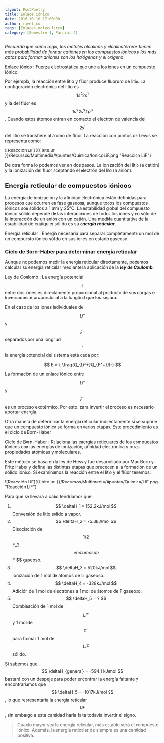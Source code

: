 ```yaml
---
layout: PostPoetry
title: Enlace iónico
date: 2016-10-10 17:00:00
author: rivel_co
tags: [Enlaces moleculares]
category: [Semestre-1, Parcial-2]
---
```


*Recuerda que como regla, los metales alcalinos y alcalinotérreos tienen más probabilidad de formar cationes en los compuestos iónicos y los más aptos para formar aniones son los halógenos y el oxígeno*.

Enlace iónico
 : Fuerza electrostática que une a los iones en un compuesto iónico.

Por ejemplo, la reacción entre litio y flúor produce fluoruro de litio. La configuración electrónica del litio es $$ 1s^2 2s^1 $$ y la del flúor es $$ 1s^2 2s^2 2p^6 $$. Cuando estos átomos entran en contacto el electrón de valencia del $$ 2s^1 $$ del litio se transfiere al átomo de flúor. La reacción con puntos de Lewis se representa como:

![Reacción LiF]({{ site.url }}/Recursos/Multimedia/Apuntes/Quimica/IonicoLiF.png "Reacción LiF")

De otra forma lo podemos ver en dos pasos. La ionización del litio (a catión) y la ionización del flúor aceptando el electrón del lito (a anión).

## Energía reticular de compuestos iónicos

La energía de ionización y la afinidad electrónica están definidas para procesos que ocurren en fase gaseosa, aunque todos los compuestos iónicos son sólidos a 1 atm y 25°C. La estabilidad global del compuesto iónico sólido depende de las interacciones de todos los iones y no sólo de la interacción de un anión con un catión. Una medida cuantitativa de la estabilidad de cualquier sólido es su ***energía reticular***.

Energía reticular
 : Energía necesaria para separar completamente un mol de un compuesto iónico sólido en sus iones en estado gaseoso.

### Ciclo de Born-Haber para determinar energía reticular

Aunque no podemos medir la energía reticular directamente, podemos calcular su energía reticular mediante la aplicación de la ***ley de Coulomb***. 

Ley de Coulomb
 : La energía potencial $$ e $$ entre dos iones es directamente proporcional al producto de sus cargas e inversamente proporcional a la longitud que los separa.

En el caso de los iones individuales de $$ Li^+ $$ y $$ F^- $$ separados por una longitud $$r$$ la energía potencial del sistema está dada por:

$$
E = k \fraq{Q_{Li^+}Q_{F^+}}{r}
$$

La formación de un enlace iónico entre $$ Li^+ $$ y $$ F^- $$ es un proceso exotérmico. Por esto, para invertir el proceso es necesario aportar energía.

Otra manera de determinar la energía reticular indirectamente si se supone que un compuesto iónico se forma en varios etapas. Este procedimiento es el ciclo de Born-Haber

Ciclo de Born-Haber
 : Relaciona las energías reticulares de los compuestos iónicos con las energías de ionización, afinidad electrónica y otras propiedades atómicas y moleculares.

Este método se basa en la ley de Hess y fue desarrollado por Max Born y Fritz Haber y define las distintas etapas que preceden a la formación de un sólido iónico. Si examinamos la reacción entre el litio y el flúor tenemos:

![Reacción LiF]({{ site.url }}/Recursos/Multimedia/Apuntes/Quimica/LiF.png "Reacción LiF")

Para que se llevara a cabo tendríamos que:

1. $$ \deltaH_1 = 152.2kJ/mol $$ Conversión de litio sólido a vapor.
2. $$ \deltaH_2 = 75.3kJ/mol $$ Disociación de $$ 1/2 %% mol de $$ F_2 $$ en átomos de $$ F $$ gaseoso.
3. $$ \deltaH_3 = 520kJ/mol $$ Ionización de 1 mol de átomos de Li gaseoso.
4. $$ \deltaH_4 = -328kJ/mol $$Adición de 1 mol de electrones a 1 mol de átomos de F gaseoso.
5. $$ \deltaH_5 = ? $$ Combinación de 1 mol de $$ Li^+ $$ y 1 mol de $$ F^- $$ para formar 1 mol de $$ LiF $$ sólido.

Si sabemos que $$ \deltaH_{general} = -594.1 kJ/mol $$ bastará con un despeje para poder encontrar la energía faltante y encontraríamos que $$ \deltaH_5 = -1017kJ/mol $$, lo que representaría la energía reticular $$ LiF $$, sin embargo a esta cantidad haría falta todavía invertir el signo.

> Cuanto mayor sea la energía reticular, más estable será el compuesto iónico. Además, la energía reticular de siempre es una cantidad positiva.